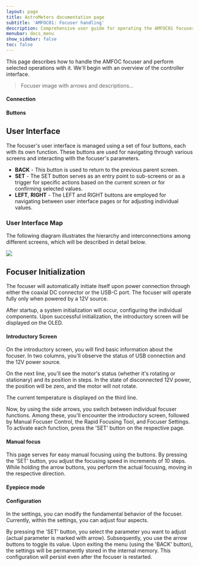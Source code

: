 ```yaml
---
layout: page
title: AstroMeters documentation page
subtitle: 'AMFOC01: Focuser handling'
description: Comprehensive user guide for operating the AMFOC01 focuser. Learn about button controls, user interface navigation, manual focusing, eyepiece mode, and configuration settings.
menubar: docs_menu
show_sidebar: false
toc: false
---
```



This page describes how to handle the AMFOC focuser and perform selected operations with it. We'll begin with an overview of the controller interface.

> Focuser image with arrows and descriptions...

#### Connection

#### Buttons

## User Interface
The focuser's user interface is managed using a set of four buttons, each with its own function. These buttons are used for navigating through various screens and interacting with the focuser's parameters.

* **BACK** - This button is used to return to the previous parent screen.
* **SET** - The SET button serves as an entry point to sub-screens or as a trigger for specific actions based on the current screen or for confirming selected values.
* **LEFT**, **RIGHT** - The LEFT and RIGHT buttons are employed for navigating between user interface pages or for adjusting individual values.

### User Interface Map
The following diagram illustrates the hierarchy and interconnections among different screens, which will be described in detail below.


[![](https://mermaid.ink/img/pako:eNp9kVFrgzAUhf9KyFME3cMeZQyK67CwKKxPG75c4tWGaSJptHSl_32x0Q0dNA8hnPsdzgn3QoUukca0avRJHMBY8vZeKOLOju2UtBIa-Q1WahWQKHomKUt1i6SDGgPP-ZtzxkH10JBWD9iisgF5ih5Ghwe2H1u2PWMnUeBxnnHuh0nGEq0qWfdmyvJzZyrUHOA0J23-J5GIgLjZfqMmdhG6xjaeG3OSNSgWbaaSf_z-Lk8eZ0c29Ujy7HX5w3WZ1JM5ywc0g8ST02lIWzQtyNIt6DJyBbUH9-WCxu5ZgvkqaKGujoPe6v1ZCRpb02NI-64Eiy8SagMtjStojk7FUlptuN_4bfEh7UB9aj0z1x8SNqJR?type=png)](https://mermaid.live/edit#pako:eNp9kVFrgzAUhf9KyFME3cMeZQyK67CwKKxPG75c4tWGaSJptHSl_32x0Q0dNA8hnPsdzgn3QoUukca0avRJHMBY8vZeKOLOju2UtBIa-Q1WahWQKHomKUt1i6SDGgPP-ZtzxkH10JBWD9iisgF5ih5Ghwe2H1u2PWMnUeBxnnHuh0nGEq0qWfdmyvJzZyrUHOA0J23-J5GIgLjZfqMmdhG6xjaeG3OSNSgWbaaSf_z-Lk8eZ0c29Ujy7HX5w3WZ1JM5ywc0g8ST02lIWzQtyNIt6DJyBbUH9-WCxu5ZgvkqaKGujoPe6v1ZCRpb02NI-64Eiy8SagMtjStojk7FUlptuN_4bfEh7UB9aj0z1x8SNqJR)


## Focuser Initialization
The focuser will automatically initiate itself upon power connection through either the coaxial DC connector or the USB-C port. The focuser will operate fully only when powered by a 12V source.

After startup, a system initialization will occur, configuring the individual components. Upon successful initialization, the introductory screen will be displayed on the OLED.

#### Introductory Screen
On the introductory screen, you will find basic information about the focuser. In two columns, you'll observe the status of USB connection and the 12V power source.

On the next line, you'll see the motor's status (whether it's rotating or stationary) and its position in steps. In the state of disconnected 12V power, the position will be zero, and the motor will not rotate.

The current temperature is displayed on the third line.


Now, by using the side arrows, you switch between individual focuser functions. Among these, you'll encounter the introductory screen, followed by Manual Focuser Control, the Rapid Focusing Tool, and Focuser Settings. To activate each function, press the 'SET' button on the respective page.


#### Manual focus
This page serves for easy manual focusing using the buttons. By pressing the 'SET' button, you adjust the focusing speed in increments of 10 steps. While holding the arrow buttons, you perform the actual focusing, moving in the respective direction.

#### Eyepiece mode


#### Configuration
In the settings, you can modify the fundamental behavior of the focuser. Currently, within the settings, you can adjust four aspects.

By pressing the 'SET' button, you select the parameter you want to adjust (actual parameter is marked with arrow). Subsequently, you use the arrow buttons to toggle its value. Upon exiting the menu (using the 'BACK' button), the settings will be permanently stored in the internal memory. This configuration will persist even after the focuser is restarted.